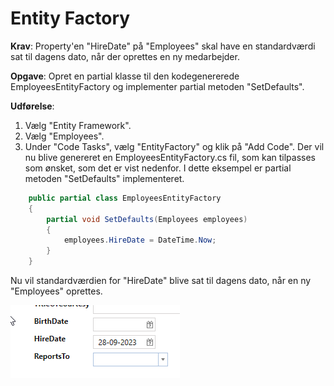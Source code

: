 # Entity Factory

**Krav**: Property'en "HireDate" på "Employees" skal have en standardværdi sat til dagens dato, når der oprettes en ny medarbejder.

**Opgave**: Opret en partial klasse til den kodegenererede EmployeesEntityFactory og implementer partial metoden "SetDefaults".

**Udførelse**: 

1. Vælg "Entity Framework".
2. Vælg "Employees".
3. Under "Code Tasks", vælg "EntityFactory" og klik på "Add Code". Der vil nu blive genereret en EmployeesEntityFactory.cs fil, som kan tilpasses som ønsket, som det er vist nedenfor. I dette eksempel er partial metoden "SetDefaults" implementeret.

```cs
    public partial class EmployeesEntityFactory
    {
        partial void SetDefaults(Employees employees)
        {
            employees.HireDate = DateTime.Now;
        }
    }
```

Nu vil standardværdien for "HireDate" blive sat til dagens dato, når en ny "Employees" oprettes.

![Billede](media/index.png)